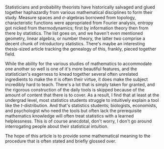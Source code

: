 Statisticians and probability theorists have historically salvaged and glued
together haphazardly from various mathematical disciplines to form their
study. Measure spaces and $\sigma$-algebras borrowed from topology,
characteristic functions were appropriated from Fourier analysis, entropy
got nicked from thermodynamics; first by information theory then from
there by statistics. The list goes on, and we haven't even mentioned
geometry, linear algebra, or number theory, the latter two comprise
a decent chunk of introductory statistics. There's maybe an interesting
thesis-sized article tracking the genealogy of this, frankly, pieced
together field. 

While the ability for the various studies of mathematics to accommodate
one another so well is one of it's more beautiful features, and the
statistician's eagerness to knead together several often unrelated
ingredients to make the $\pi$ is often their virtue, it does make the
subject incredibly hard to teach. There's a lot that is simply taken for
granted, and the rigorous construction of the daily tools is skipped
because of the amount of content that there is to cover. As a result,
I find that at least at the undergrad level, most statistics students
struggle to intuitively explain a tool like the $t$-distribution. And
that's statistics students; biologists, economists, and psychologist who
need the tools but often lack the prerequisite mathematics knowledge will
often treat statistics with a learned helplessness. This is of course
anecdotal, don't worry, I don't go around interrogating people about their
statistical intuition.

The hope of this article is to provide some mathematical meaning to the
procedure that is often stated and briefly glossed over.
